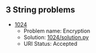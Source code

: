 ## 3 String problems

- [1024](https://www.urionlinejudge.com.br/judge/en/problems/view/1024)
  - Problem name: Encryption
  - Solution: [1024/solution.py](1024/solution.py)
  - URI Status: Accepted
